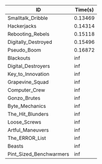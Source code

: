 |ID|Time(s)|
|-|-|
|Smalltalk_Dribble|0.13469|
|Hackerjacks|0.14314|
|Rebooting_Rebels|0.15118|
|Digitally_Destroyed|0.15496|
|Pseudo_Boom|0.16872|
|Blackouts|inf|
|Digital_Destroyers|inf|
|Key_to_Innovation|inf|
|Grapevine_Squad|inf|
|Computer_Crew|inf|
|Gonzo_Brutes|inf|
|Byte_Mechanics|inf|
|The_Hit_Blunders|inf|
|Loose_Screws|inf|
|Artful_Maneuvers|inf|
|The_ERROR_List|inf|
|Beasts|inf|
|Pint_Sized_Benchwarmers|inf|
